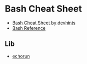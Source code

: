 # Bash Cheat Sheet

* [Bash Cheat Sheet by devhints](https://devhints.io/bash)
* [Bash Reference](https://www.gnu.org/software/bash/manual/bash.html)

## Lib

* [echorun](echorun)
